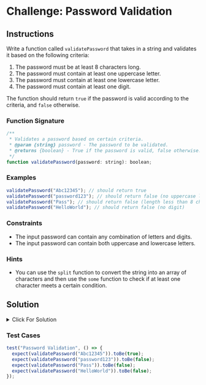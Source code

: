 # Challenge: Password Validation

## Instructions

Write a function called `validatePassword` that takes in a string and validates it based on the following criteria:

1. The password must be at least 8 characters long.
2. The password must contain at least one uppercase letter.
3. The password must contain at least one lowercase letter.
4. The password must contain at least one digit.

The function should return `true` if the password is valid according to the criteria, and `false` otherwise.

### Function Signature

```js
/**
 * Validates a password based on certain criteria.
 * @param {string} password - The password to be validated.
 * @returns {boolean} - True if the password is valid, false otherwise.
 */
function validatePassword(password: string): boolean;
```

### Examples

```js
validatePassword("Abc12345"); // should return true
validatePassword("password123"); // should return false (no uppercase letter)
validatePassword("Pass"); // should return false (length less than 8 characters)
validatePassword("HelloWorld"); // should return false (no digit)
```

### Constraints

- The input password can contain any combination of letters and digits.
- The input password can contain both uppercase and lowercase letters.

### Hints

- You can use the `split` function to convert the string into an array of characters and then use the `some` function to check if at least one character meets a certain condition.

## Solution

<details>
  <summary>Click For Solution</summary>

```js
function validatePassword(password) {
  const isLengthValid = password.length >= 8;

  const hasUppercase = password
    .split("")
    .some((char) => char === char.toUpperCase() && char !== char.toLowerCase());

  const hasLowercase = password
    .split("")
    .some((char) => char === char.toLowerCase() && char !== char.toUpperCase());

  const hasDigit = password
    .split("")
    .some((char) => !isNaN(parseInt(char, 10)));

  return isLengthValid && hasUppercase && hasLowercase && hasDigit;
}
```

### Explanation

- Create a variable called `isLengthValid` and assign it the value of `true` if the password is at least 8 characters long, and `false` otherwise.
- Create a variable called `hasUppercase` and assign it the value of `true` if the password contains at least one uppercase letter, and `false` otherwise.
- Create a variable called `hasLowercase` and assign it the value of `true` if the password contains at least one lowercase letter, and `false` otherwise.
- Create a variable called `hasDigit` and assign it the value of `true` if the password contains at least one digit, and `false` otherwise.
- Return the result of the expression `isLengthValid && hasUppercase && hasLowercase && hasDigit`.

The `some` function is used to check if at least one character in the password meets a certain condition. The `some` function takes in a callback function as an argument. The callback function is called for each character in the password. If the callback function returns `true` for at least one character, then the `some` function returns `true`. Otherwise, the `some` function returns `false`.

</details>

### Test Cases

```js
test("Password Validation", () => {
  expect(validatePassword("Abc12345")).toBe(true);
  expect(validatePassword("password123")).toBe(false);
  expect(validatePassword("Pass")).toBe(false);
  expect(validatePassword("HelloWorld")).toBe(false);
});
```
